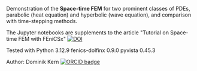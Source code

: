 Demonstration of the **Space-time FEM** for two prominent classes of PDEs, parabolic (heat equation) and hyperbolic (wave equation), and comparison with time-stepping methods.

The Jupyter notebooks are supplements to the article "Tutorial on Space-time FEM with FEniCSx" 
[![DOI](https://zenodo.org/badge/DOI/10.5281/zenodo.16761462.svg)](https://doi.org/10.5281/zenodo.16761462)

Tested with
Python 		3.12.9
fenics-dolfinx 	0.9.0
pyvista 	0.45.3

Author: Dominik Kern [![ORCID badge](https://img.shields.io/badge/ORCID-0000--0002--1958--2982-a6ce39?logo=orcid&logoColor=white)](https://orcid.org/0000-0002-1958-2982)
